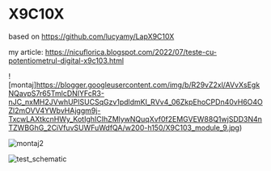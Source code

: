 # X9C10X
based on https://github.com/lucyamy/LapX9C10X


my article: https://nicuflorica.blogspot.com/2022/07/teste-cu-potentiometrul-digital-x9c103.html

![montaj]https://blogger.googleusercontent.com/img/b/R29vZ2xl/AVvXsEgkNQavpS7r65TmlcDNIYFcR3-nJC_nxMH2JVwhUPISUCSqGzv1pdldmKI_RVv4_06ZkpEhoCPDn40vH6O4OZl2mOVV4YWbvHAjggm9j-TxcwLAXtkcnHWy_KotIghICIhZMlywNQuqXvf0f2EMGVEW88Q1wjSDD3N4nTZWBGhG_2CiVfuvSUWFuWdfQA/w200-h150/X9C103_module_9.jpg)

![montaj2](https://blogger.googleusercontent.com/img/b/R29vZ2xl/AVvXsEifM4KdZd0djUjJfyL2rqjoDEoyIUij6hizfhCvpOz7yei9wcu9s98bcMY0q1-ZMMdyf-pp_Ko7Jx7d7IERRxTRPL_3Pihyg-MFibHIiwR3JEXaEMDrteyCDz9suyT-QDmfB6lSmJQehFbg-4dvwnRt99Y78JAaj7tKPCt-HME45Vpu0NeWpgPgHrS0Sg/w200-h150/X9C103_module_10.jpg)

![test_schematic](https://blogger.googleusercontent.com/img/b/R29vZ2xl/AVvXsEgoXNfeFF0U-prifGRQMvk7VzFXdEyt6mcVcdpqdZuT_K9wj9A5jcrH-hqnvy7jMRCivXLrQqX0DCHrzrQIRkjJY_Bup1iH3wBJAMXmO8aAJEFO_7FA7NkMmQst0rRICCNYV0eHYoTjINnDOahbUfQMcsvwZDCykjNxyO0X4u3O7AwcY49YgsJJ55DQDQ/s1618/X9C10x_pot_test_sch.png)
